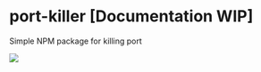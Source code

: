 # port-killer [Documentation WIP]


Simple NPM package for killing port

<image src="./assets/cover.png"/>
